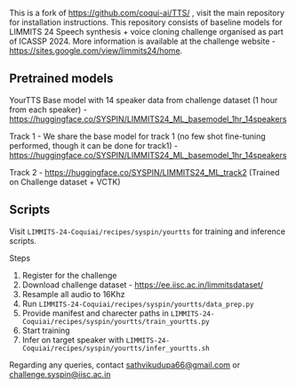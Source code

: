 This is a fork of https://github.com/coqui-ai/TTS/ , visit the main repository for installation instructions. This repository consists of baseline models for LIMMITS 24 Speech synthesis + voice cloning challenge organised as part of ICASSP 2024. More information is available at the challenge website - https://sites.google.com/view/limmits24/home.

Pretrained models
---
YourTTS Base model with 14 speaker data from challenge dataset (1 hour from each speaker) - https://huggingface.co/SYSPIN/LIMMITS24_ML_basemodel_1hr_14speakers

Track 1 - We share the base model for track 1 (no few shot fine-tuning performed, though it can be done for track1) - https://huggingface.co/SYSPIN/LIMMITS24_ML_basemodel_1hr_14speakers

Track 2 - https://huggingface.co/SYSPIN/LIMMITS24_ML_track2 (Trained on Challenge dataset + VCTK)

Scripts
---
Visit ```LIMMITS-24-Coquiai/recipes/syspin/yourtts``` for training and inference scripts.

Steps
1. Register for the challenge
2. Download challenge dataset - https://ee.iisc.ac.in/limmitsdataset/
3. Resample all audio to 16Khz
4. Run ```LIMMITS-24-Coquiai/recipes/syspin/yourtts/data_prep.py```
5. Provide manifest and charecter paths in ```LIMMITS-24-Coquiai/recipes/syspin/yourtts/train_yourtts.py```
6. Start training
7. Infer on target speaker with ```LIMMITS-24-Coquiai/recipes/syspin/yourtts/infer_yourtts.sh```


Regarding any queries, contact sathvikudupa66@gmail.com or challenge.syspin@iisc.ac.in
